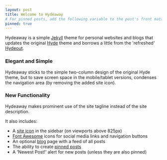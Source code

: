 ```yaml
---
layout: post
title: Welcome to Hydeaway
# For pinned posts, add the following variable to the post's front matter:
pinned: true
---
```



<p class="message">Hydeaway is a simple <a href="http://jekyllrb.com/" target="_blank">Jekyll</a> theme for personal websites and blogs that updates the original <a href="https://github.com/poole/hyde" target="_blank">Hyde</a> theme and borrows a little from the 'refreshed' <a href="https://github.com/fongandrew/hydeout" target="_blank">Hydeout</a>.</p>

### Elegant and Simple

Hydeaway sticks to the simple two-column design of the original Hyde theme, but to save screen space in the mobile/tablet versions, condenses the navigation area (by removing the added site icon).

### New Functionality

Hydeaway makes prominent use of the site tagline instead of the site description.

It also includes:
* A <a href="{{ site.baseurl }}/2018/05/23/site-icon">site icon</a> in the sidebar (on viewports above 825px)
* <a href="https://fontawesome.com/" target="_blank">Font Awesome</a> icons for social media links and navigation buttons
* An optional <a href="{{ site.baseurl }}/blog">blog</a> page with a feed of all posts
* The ability to create <a href="{{ site.baseurl }}/2018/05/23/pinned-posts">pinned posts</a>
* A 'Newest Post!' alert for new posts (unless they are also pinned)